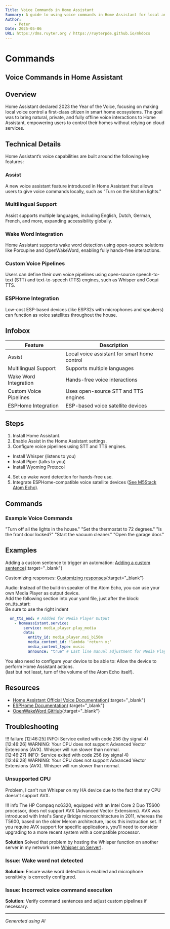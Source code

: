 ```yaml
---
Title: Voice Commands in Home Assistant
Summary: A guide to using voice commands in Home Assistant for local and private smart home control.
Author:
    - Peter
Date: 2025-05-06
URL: https://dms.ruyter.org / https://ruyterpde.github.io/mkdocs
---
```


# Commands

## Voice Commands in Home Assistant

## Overview
Home Assistant declared 2023 the Year of the Voice, focusing on making local voice control a first-class citizen in smart home ecosystems. The goal was to bring natural, private, and fully offline voice interactions to Home Assistant, empowering users to control their homes without relying on cloud services.

## Technical Details
Home Assistant’s voice capabilities are built around the following key features:

### Assist
A new voice assistant feature introduced in Home Assistant that allows users to give voice commands locally, such as "Turn on the kitchen lights."

### Multilingual Support
Assist supports multiple languages, including English, Dutch, German, French, and more, expanding accessibility globally.

### Wake Word Integration
Home Assistant supports wake word detection using open-source solutions like Porcupine and OpenWakeWord, enabling fully hands-free interactions.

### Custom Voice Pipelines
Users can define their own voice pipelines using open-source speech-to-text (STT) and text-to-speech (TTS) engines, such as Whisper and Coqui TTS.

### ESPHome Integration
Low-cost ESP-based devices (like ESP32s with microphones and speakers) can function as voice satellites throughout the house.

## Infobox
| Feature                | Description                                  |
| ---------------------- | -------------------------------------------- |
| Assist                 | Local voice assistant for smart home control |
| Multilingual Support   | Supports multiple languages                  |
| Wake Word Integration  | Hands-free voice interactions                |
| Custom Voice Pipelines | Uses open-source STT and TTS engines         |
| ESPHome Integration    | ESP-based voice satellite devices            |

## Steps
1. Install Home Assistant.
2. Enable Assist in the Home Assistant settings.
3. Configure voice pipelines using STT and TTS engines.
  - Install Whisper (listens to you)
  - Install Piper (talks to you)
  - Install Wyoming Protocol
4. Set up wake word detection for hands-free use.
5. Integrate ESPHome-compatible voice satellite devices ([See M5Stack Atom Echo](../hardware/m5stack.md)).

## Commands
### Example Voice Commands
"Turn off all the lights in the house."
"Set the thermostat to 72 degrees."
"Is the front door locked?"
"Start the vacuum cleaner."
"Open the garage door."

## Examples
Adding a custom sentence to trigger an automation:
[Adding a custom sentence](https://www.home-assistant.io/voice_control/custom_sentences){:target="_blank"}

Customizing responses:
[Customizing responses](https://www.home-assistant.io/voice_control/custom_sentences_yaml#customizing-responses){:target="_blank"}

Audio:
Instead of the build-in speaker of the Atom Echo, you can use your own Media Player as output device.  
Add the following section into your yaml file, just after the block: on_tts_start:  
Be sure to use the right indent

``` yaml
  on_tts_end: # Addded for Media Player Output
    - homeassistant.service:
        service: media_player.play_media
        data:
          entity_id: media_player.msi_b150m
          media_content_id: !lambda 'return x;'
          media_content_type: music
          announce: "true" # Last line manual adjustment for Media Player Output
```
You also need to configure your device to be able to: Allow the device to perform Home Assistant actions.  
(last but not least, turn of the volume of the Atom Echo itself).

## Resources
- [Home Assistant Official Voice Documentation](https://www.home-assistant.io/voice_control/){:target="_blank"}
- [ESPHome Documentation](https://esphome.io/){:target="_blank"}
- [OpenWakeWord GitHub](https://github.com/openwakeword){:target="_blank"}

## Troubleshooting
!!! failure
    [12:46:25] INFO: Service exited with code 256 (by signal 4)  
    [12:46:26] WARNING: Your CPU does not support Advanced Vector Extensions (AVX). Whisper will run slower than normal.  
    [12:46:27] INFO: Service exited with code 256 (by signal 4)  
    [12:46:28] WARNING: Your CPU does not support Advanced Vector Extensions (AVX). Whisper will run slower than normal.

### Unsupported CPU
Problem, I can't run Whisper on my HA device due to the fact that my CPU doesn't support AVX.

!!! info
    The HP Compaq nc6320, equipped with an Intel  Core 2 Duo T5600 processor, does not support AVX (Advanced Vector Extensions). AVX was introduced with Intel's Sandy Bridge microarchitecture in 2011, whereas the T5600, based on the older Merom architecture, lacks this instruction set.
    If you require AVX support for specific applications, you'll need to consider upgrading to a more recent system with a compatible processor.

**Solution** Solved that problem by hosting the Whisper function on another server in my network (see [Whisper on Server](whisper.md)).

### Issue: Wake word not detected
**Solution:** Ensure wake word detection is enabled and microphone sensitivity is correctly configured.

### Issue: Incorrect voice command execution
**Solution:** Verify command sentences and adjust custom pipelines if necessary.

---

*Generated using AI*